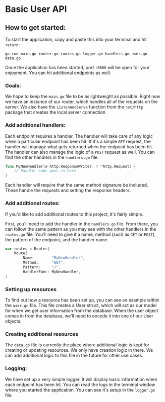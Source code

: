 # Basic User API

## How to get started:
To start the application, copy and paste this into your terminal and hit `return`:

    go run main.go router.go routes.go logger.go handlers.go user.go data.go

Once the application has been started, port `:8080` will be open for your enjoyment. You can hit additional endpoints as well.

### Goals:
We hope to keep the `main.go` file to be as lightweight as possible. Right now we have an instance of our router, which handles all of the requests on the server. We also have the `ListenAndServe` function from the `net/http` package that creates the local server connection.   

### Add additional handlers:
Each endpoint requires a handler. The handler will take care of any logic when a particular endpoint has been hit. If it's a simple `GET` request, the handler will manage what gets returned when the endpoint has been hit. The handler can also manage the logic of a `POST` request as well. You can find the other handlers in the `handlers.go` file.

```go
func MyNewHandler(w http.ResponseWriter, r *http.Request) {
    // Handler code goes in here
}
```
Each handler will require that the same method signature be included. These handle the requests and setting the response headers.

### Add additional routes:
If you'd like to add additional routes to this project, it's fairly simple.

First, you'll need to add the handler in the `handlers.go` file. From there, you can follow the same pattern as you may see with the other handlers in the `routes.go` file. You'll need to give it a name, method (such as `GET` or `POST`), the pattern of the endpoint, and the handler name.
```go
var routes = Routes{
    Route{
    	Name:        "MyNewHandler",
    	Method:      "GET",
    	Pattern:     "/",
    	HandlerFunc: MyNewHandler,
}
```

### Setting up resources
To find out how a resource has been set up, you can see an example within the `user.go` file. This file creates a User struct, which will act as our model for when we get user information from the database. When the user object comes in from the database, we'll need to encode it into one of our User objects.   

### Creating additional resources
The `data.go` file is currently the place where additional logic is kept for creating or updating resources. We only have creation logic in there. We can add additional logic to this file in the future for other use cases.

### Logging:
We have set up a very simple logger. It will display basic information when each endpoint has been hit. You can read the logs in the terminal window where you started the application. You can see it's setup in the `logger.go` file.
